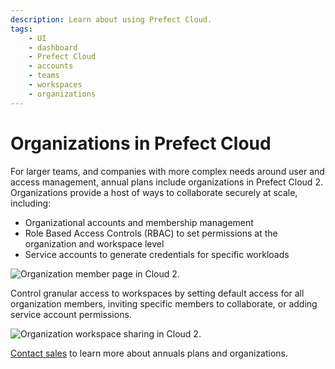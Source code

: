 ```yaml
---
description: Learn about using Prefect Cloud.
tags:
    - UI
    - dashboard
    - Prefect Cloud
    - accounts
    - teams
    - workspaces
    - organizations
---
```


# Organizations in Prefect Cloud

For larger teams, and companies with more complex needs around user and access management, annual plans include organizations in Prefect Cloud 2. Organizations provide a host of ways to collaborate securely at scale, including:

- Organizational accounts and membership management
- Role Based Access Controls (RBAC) to set permissions at the organization and workspace level
- Service accounts to generate credentials for specific workloads

![Organization member page in Cloud 2.](/img/ui/org-members.png)

Control granular access to workspaces by setting default access for all organization members, inviting specific members to collaborate, or adding service account permissions.

![Organization workspace sharing in Cloud 2.](/img/ui/org-workspace-sharing.png)

[Contact sales](https://www.prefect.io/pricing) to learn more about annuals plans and organizations.
